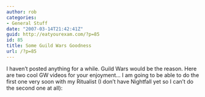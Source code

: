 ```yaml
---
author: rob
categories:
- General Stuff
date: "2007-03-14T21:42:41Z"
guid: http://eatyourexam.com/?p=85
id: 85
title: Some Guild Wars Goodness
url: /?p=85
---
```

I haven’t posted anything for a while. Guild Wars would be the reason. Here are two cool GW videos for your enjoyment… I am going to be able to do the first one very soon with my Ritualist (I don’t have Nightfall yet so I can’t do the second one at all):